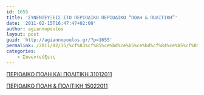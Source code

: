 ```yaml
---
id: 1655
title: 'ΣΥΝΕΝΤΕΥΞΕΙΣ ΣΤΟ ΠΕΡΙΟΔΙΚΟ ΠΕΡΙΟΔΙΚΟ “ΠΟΛΗ & ΠΟΛΙΤΙΚΗ”'
date: '2011-02-15T16:47:47+02:00'
author: agiannopoulos
layout: post
guid: 'http://agiannopoulos.gr/?p=1655'
permalink: /2011/02/15/%cf%83%cf%85%ce%bd%ce%b5%ce%bd%cf%84%ce%b5%cf%85%ce%be%ce%b5%ce%b9%cf%83-%cf%83%cf%84%ce%bf-%cf%80%ce%b5%cf%81%ce%b9%ce%bf%ce%b4%ce%b9%ce%ba%ce%bf-%cf%80%ce%b5%cf%81%ce%b9%ce%bf%ce%b4%ce%b9%ce%ba/
categories:
    - Συνεντεύξεις
---
```


[ΠΕΡΙΟΔΙΚΟ ΠΟΛΗ ΚΑΙ ΠΟΛΙΤΙΚΗ 31012011](/wp-content/uploads/2012/04/cf80ceb5cf81ceb9cebfceb4ceb9cebacebf-cf80cebfcebbceb7-cebaceb1ceb9-cf80cebfcebbceb9cf84ceb9cebaceb7-31012011.doc)

[ΠΕΡΙΟΔΙΚΟ ΠΟΛΗ & ΠΟΛΙΤΙΚΗ 15022011](/wp-content/uploads/2012/04/cf80ceb5cf81ceb9cebfceb4ceb9cebacebf-cf80cebfcebbceb7-cf80cebfcebbceb9cf84ceb9cebaceb7-15022011.doc)